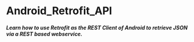 # Android_Retrofit_API


##### Learn how to use Retrofit as the REST Client of Android to retrieve JSON via a REST based webservice.

